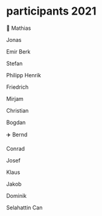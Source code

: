 # participants 2021

:snail: Mathias

Jonas

Emir Berk

Stefan

Philipp Henrik

Friedrich

Mirjam

Christian

Bogdan

:airplane: Bernd

Conrad

Josef

Klaus

Jakob

Dominik

Selahattin Can